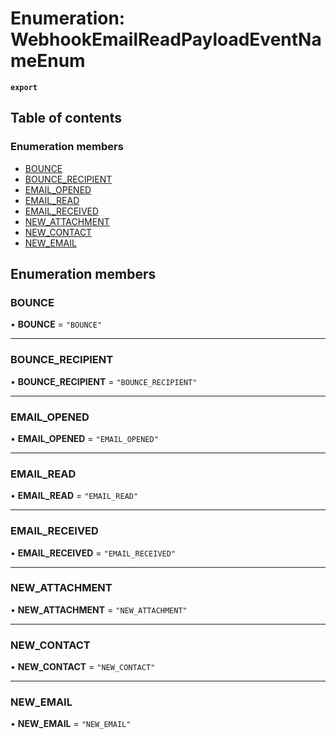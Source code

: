 # Enumeration: WebhookEmailReadPayloadEventNameEnum

**`export`**

## Table of contents

### Enumeration members

- [BOUNCE](WebhookEmailReadPayloadEventNameEnum.md#bounce)
- [BOUNCE\_RECIPIENT](WebhookEmailReadPayloadEventNameEnum.md#bounce-recipient)
- [EMAIL\_OPENED](WebhookEmailReadPayloadEventNameEnum.md#email-opened)
- [EMAIL\_READ](WebhookEmailReadPayloadEventNameEnum.md#email-read)
- [EMAIL\_RECEIVED](WebhookEmailReadPayloadEventNameEnum.md#email-received)
- [NEW\_ATTACHMENT](WebhookEmailReadPayloadEventNameEnum.md#new-attachment)
- [NEW\_CONTACT](WebhookEmailReadPayloadEventNameEnum.md#new-contact)
- [NEW\_EMAIL](WebhookEmailReadPayloadEventNameEnum.md#new-email)

## Enumeration members

### BOUNCE

• **BOUNCE** = `"BOUNCE"`

___

### BOUNCE\_RECIPIENT

• **BOUNCE\_RECIPIENT** = `"BOUNCE_RECIPIENT"`

___

### EMAIL\_OPENED

• **EMAIL\_OPENED** = `"EMAIL_OPENED"`

___

### EMAIL\_READ

• **EMAIL\_READ** = `"EMAIL_READ"`

___

### EMAIL\_RECEIVED

• **EMAIL\_RECEIVED** = `"EMAIL_RECEIVED"`

___

### NEW\_ATTACHMENT

• **NEW\_ATTACHMENT** = `"NEW_ATTACHMENT"`

___

### NEW\_CONTACT

• **NEW\_CONTACT** = `"NEW_CONTACT"`

___

### NEW\_EMAIL

• **NEW\_EMAIL** = `"NEW_EMAIL"`
